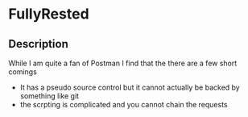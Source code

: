 # FullyRested

## Description
While I am quite a fan of Postman I find that the there are a few short comings
* It has a pseudo source control but it cannot actually be backed by something like git
* the scrpting is complicated and you cannot chain the requests

